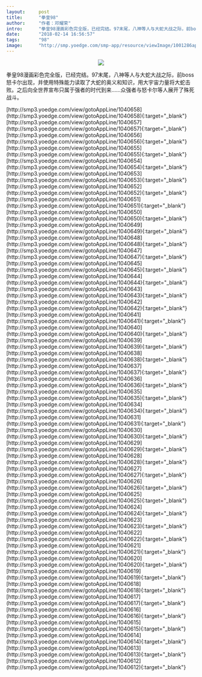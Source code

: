 ```yaml
---
layout:     post
title:      "拳皇98"
author:     "作者：邓耀荣"
intro:      "拳皇98漫画彩色完全版，已经完结。97末尾，八神等人与大蛇大战之际，前boss怒卡尔出现，并使用特殊能力读取了大蛇的奥义和知识，用大宇宙力量将大蛇击败。之后向全世界宣布只属于强者的时代到来……众强者与怒卡尔等人展开了殊死战斗。"
date:       "2018-02-14 16:56:57"
tags:       "98"
image:      "http://smp.yoedge.com/smp-app/resource/viewImage/1001286appline.png"
---
```

<div style="text-align: center">
<p><img src="http://smp.yoedge.com/smp-app/resource/viewImage/1001286appline.png"/></p>
</div>
<p class="post-meta">
<span>拳皇98漫画彩色完全版，已经完结。97末尾，八神等人与大蛇大战之际，前boss怒卡尔出现，并使用特殊能力读取了大蛇的奥义和知识，用大宇宙力量将大蛇击败。之后向全世界宣布只属于强者的时代到来……众强者与怒卡尔等人展开了殊死战斗。</span>
</p>
[http://smp3.yoedge.com/view/gotoAppLine/1040658](http://smp3.yoedge.com/view/gotoAppLine/1040658){:target="_blank"}
[http://smp3.yoedge.com/view/gotoAppLine/1040657](http://smp3.yoedge.com/view/gotoAppLine/1040657){:target="_blank"}
[http://smp3.yoedge.com/view/gotoAppLine/1040656](http://smp3.yoedge.com/view/gotoAppLine/1040656){:target="_blank"}
[http://smp3.yoedge.com/view/gotoAppLine/1040655](http://smp3.yoedge.com/view/gotoAppLine/1040655){:target="_blank"}
[http://smp3.yoedge.com/view/gotoAppLine/1040654](http://smp3.yoedge.com/view/gotoAppLine/1040654){:target="_blank"}
[http://smp3.yoedge.com/view/gotoAppLine/1040653](http://smp3.yoedge.com/view/gotoAppLine/1040653){:target="_blank"}
[http://smp3.yoedge.com/view/gotoAppLine/1040652](http://smp3.yoedge.com/view/gotoAppLine/1040652){:target="_blank"}
[http://smp3.yoedge.com/view/gotoAppLine/1040651](http://smp3.yoedge.com/view/gotoAppLine/1040651){:target="_blank"}
[http://smp3.yoedge.com/view/gotoAppLine/1040650](http://smp3.yoedge.com/view/gotoAppLine/1040650){:target="_blank"}
[http://smp3.yoedge.com/view/gotoAppLine/1040649](http://smp3.yoedge.com/view/gotoAppLine/1040649){:target="_blank"}
[http://smp3.yoedge.com/view/gotoAppLine/1040648](http://smp3.yoedge.com/view/gotoAppLine/1040648){:target="_blank"}
[http://smp3.yoedge.com/view/gotoAppLine/1040647](http://smp3.yoedge.com/view/gotoAppLine/1040647){:target="_blank"}
[http://smp3.yoedge.com/view/gotoAppLine/1040645](http://smp3.yoedge.com/view/gotoAppLine/1040645){:target="_blank"}
[http://smp3.yoedge.com/view/gotoAppLine/1040644](http://smp3.yoedge.com/view/gotoAppLine/1040644){:target="_blank"}
[http://smp3.yoedge.com/view/gotoAppLine/1040643](http://smp3.yoedge.com/view/gotoAppLine/1040643){:target="_blank"}
[http://smp3.yoedge.com/view/gotoAppLine/1040642](http://smp3.yoedge.com/view/gotoAppLine/1040642){:target="_blank"}
[http://smp3.yoedge.com/view/gotoAppLine/1040641](http://smp3.yoedge.com/view/gotoAppLine/1040641){:target="_blank"}
[http://smp3.yoedge.com/view/gotoAppLine/1040640](http://smp3.yoedge.com/view/gotoAppLine/1040640){:target="_blank"}
[http://smp3.yoedge.com/view/gotoAppLine/1040639](http://smp3.yoedge.com/view/gotoAppLine/1040639){:target="_blank"}
[http://smp3.yoedge.com/view/gotoAppLine/1040638](http://smp3.yoedge.com/view/gotoAppLine/1040638){:target="_blank"}
[http://smp3.yoedge.com/view/gotoAppLine/1040637](http://smp3.yoedge.com/view/gotoAppLine/1040637){:target="_blank"}
[http://smp3.yoedge.com/view/gotoAppLine/1040636](http://smp3.yoedge.com/view/gotoAppLine/1040636){:target="_blank"}
[http://smp3.yoedge.com/view/gotoAppLine/1040635](http://smp3.yoedge.com/view/gotoAppLine/1040635){:target="_blank"}
[http://smp3.yoedge.com/view/gotoAppLine/1040634](http://smp3.yoedge.com/view/gotoAppLine/1040634){:target="_blank"}
[http://smp3.yoedge.com/view/gotoAppLine/1040631](http://smp3.yoedge.com/view/gotoAppLine/1040631){:target="_blank"}
[http://smp3.yoedge.com/view/gotoAppLine/1040630](http://smp3.yoedge.com/view/gotoAppLine/1040630){:target="_blank"}
[http://smp3.yoedge.com/view/gotoAppLine/1040629](http://smp3.yoedge.com/view/gotoAppLine/1040629){:target="_blank"}
[http://smp3.yoedge.com/view/gotoAppLine/1040628](http://smp3.yoedge.com/view/gotoAppLine/1040628){:target="_blank"}
[http://smp3.yoedge.com/view/gotoAppLine/1040627](http://smp3.yoedge.com/view/gotoAppLine/1040627){:target="_blank"}
[http://smp3.yoedge.com/view/gotoAppLine/1040626](http://smp3.yoedge.com/view/gotoAppLine/1040626){:target="_blank"}
[http://smp3.yoedge.com/view/gotoAppLine/1040625](http://smp3.yoedge.com/view/gotoAppLine/1040625){:target="_blank"}
[http://smp3.yoedge.com/view/gotoAppLine/1040624](http://smp3.yoedge.com/view/gotoAppLine/1040624){:target="_blank"}
[http://smp3.yoedge.com/view/gotoAppLine/1040623](http://smp3.yoedge.com/view/gotoAppLine/1040623){:target="_blank"}
[http://smp3.yoedge.com/view/gotoAppLine/1040622](http://smp3.yoedge.com/view/gotoAppLine/1040622){:target="_blank"}
[http://smp3.yoedge.com/view/gotoAppLine/1040621](http://smp3.yoedge.com/view/gotoAppLine/1040621){:target="_blank"}
[http://smp3.yoedge.com/view/gotoAppLine/1040620](http://smp3.yoedge.com/view/gotoAppLine/1040620){:target="_blank"}
[http://smp3.yoedge.com/view/gotoAppLine/1040619](http://smp3.yoedge.com/view/gotoAppLine/1040619){:target="_blank"}
[http://smp3.yoedge.com/view/gotoAppLine/1040618](http://smp3.yoedge.com/view/gotoAppLine/1040618){:target="_blank"}
[http://smp3.yoedge.com/view/gotoAppLine/1040617](http://smp3.yoedge.com/view/gotoAppLine/1040617){:target="_blank"}
[http://smp3.yoedge.com/view/gotoAppLine/1040616](http://smp3.yoedge.com/view/gotoAppLine/1040616){:target="_blank"}
[http://smp3.yoedge.com/view/gotoAppLine/1040615](http://smp3.yoedge.com/view/gotoAppLine/1040615){:target="_blank"}
[http://smp3.yoedge.com/view/gotoAppLine/1040614](http://smp3.yoedge.com/view/gotoAppLine/1040614){:target="_blank"}
[http://smp3.yoedge.com/view/gotoAppLine/1040613](http://smp3.yoedge.com/view/gotoAppLine/1040613){:target="_blank"}
[http://smp3.yoedge.com/view/gotoAppLine/1040612](http://smp3.yoedge.com/view/gotoAppLine/1040612){:target="_blank"}


